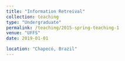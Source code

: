 ```yaml
---
title: "Information Retreival"
collection: teaching
type: "Undergraduate"
permalink: /teaching/2015-spring-teaching-1
venue: "UFFS"
date: 2019-01-01 

location: "Chapecó, Brazil"
---
```



